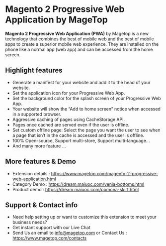 # Magento 2 Progressive Web Application by MageTop

**Magento 2 Progressive Web Application (PWA)** by Magetop is a new technology that combines the best of mobile web and the best of mobile apps to create a superior mobile web experience. They are installed on the phone like a normal app (web app) and can be accessed from the home screen.

## Highlight features

- Generate a manifest for your website and add it to the head of your website.
- Set the application icon for your Progressive Web App.
- Set the background color for the splash screen of your Progressive Web App.
- Your website will show the “Add to home screen” notice when accessed in a supported browser.
- Aggressive caching of pages using CacheStorage API.
- Pages once cached are served even if the user is offline.
- Set custom offline page: Select the page you want the user to see when a page that isn’t in the cache is accessed and the user is offline.
- 100% Open-source, Support multi-store, Support multi-language...
- And many more feature ...

## More features & Demo

- Extension details : https://www.magetop.com/magento-2-progressive-web-application.html
- Category Demo : https://dream.maiuoc.com/venia-bottoms.html
- Product demo : https://dream.maiuoc.com/pomona-skirt.html

## Support & Contact info

- Need help setting up or want to customize this extension to meet your business needs? 
- Get instant support with our Live Chat
- Send Us an email to info@magetop.com or Contact Us : https://www.magetop.com/contacts
